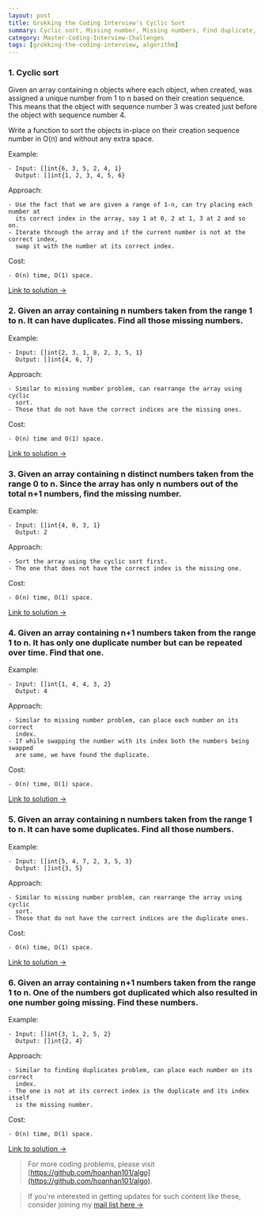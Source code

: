 ```yaml
---
layout: post
title: Grokking the Coding Interview's Cyclic Sort
summary: Cyclic sort, Missing number, Missing numbers, Find duplicate, Find duplicates, Find corrupt pair
category: Master-Coding-Interview-Challenges
tags: [grokking-the-coding-interview, algorithm]
---
```


### 1. Cyclic sort

Given an array containing n objects where each object, when created,
was assigned a unique number from 1 to n based on their creation sequence.
This means that the object with sequence number 3 was created just before
the object with sequence number 4.

Write a function to sort the objects in-place on their creation sequence
number in O(n) and without any extra space.

Example:
```
- Input: []int{6, 3, 5, 2, 4, 1}
  Output: []int{1, 2, 3, 4, 5, 6}
```

Approach:
```
- Use the fact that we are given a range of 1-n, can try placing each number at
  its correct index in the array, say 1 at 0, 2 at 1, 3 at 2 and so on.
- Iterate through the array and if the current number is not at the correct index,
  swap it with the number at its correct index.
```

Cost:
```
- O(n) time, O(1) space.
```

[Link to solution →](https://github.com/hoanhan101/algo/blob/master/gtci/cyclic_sort_test.go)

### 2. Given an array containing n numbers taken from the range 1 to n. It can have duplicates. Find all those missing numbers.

Example:
```
- Input: []int{2, 3, 1, 8, 2, 3, 5, 1}
  Output: []int{4, 6, 7}
```

Approach:
```
- Similar to missing number problem, can rearrange the array using cyclic
  sort.
- Those that do not have the correct indices are the missing ones.
```

Cost:
```
- O(n) time and O(1) space.
```

[Link to solution →](https://github.com/hoanhan101/algo/blob/master/gtci/missing_number_test.go)

### 3. Given an array containing n distinct numbers taken from the range 0 to n. Since the array has only n numbers out of the total n+1 numbers, find the missing number.

Example:
```
- Input: []int{4, 0, 3, 1}
  Output: 2
```

Approach:
```
- Sort the array using the cyclic sort first.
- The one that does not have the correct index is the missing one.
```

Cost:
```
- O(n) time, O(1) space.
```

[Link to solution →](https://github.com/hoanhan101/algo/blob/master/gtci/missing_numbers_test.go)

### 4. Given an array containing n+1 numbers taken from the range 1 to n. It has only one duplicate number but can be repeated over time. Find that one.

Example:
```
- Input: []int{1, 4, 4, 3, 2}
  Output: 4
```

Approach:
```
- Similar to missing number problem, can place each number on its correct
  index.
- If while swapping the number with its index both the numbers being swapped
  are same, we have found the duplicate.
```

Cost:
```
- O(n) time, O(1) space.
```

[Link to solution →](https://github.com/hoanhan101/algo/blob/master/gtci/duplicate_test.go)

### 5. Given an array containing n numbers taken from the range 1 to n. It can have some duplicates. Find all those numbers.

Example:
```
- Input: []int{5, 4, 7, 2, 3, 5, 3}
  Output: []int{3, 5}
```

Approach:
```
- Similar to missing number problem, can rearrange the array using cyclic
  sort.
- Those that do not have the correct indices are the duplicate ones.
```

Cost:
```
- O(n) time, O(1) space.
```

[Link to solution →](https://github.com/hoanhan101/algo/blob/master/gtci/duplicates_test.go)

### 6. Given an array containing n+1 numbers taken from the range 1 to n. One of the numbers got duplicated which also resulted in one number going missing. Find these numbers.

Example:
```
- Input: []int{3, 1, 2, 5, 2}
  Output: []int{2, 4}
```

Approach:
```
- Similar to finding duplicates problem, can place each number on its correct
  index.
- The one is not at its correct index is the duplicate and its index itself
  is the missing number.
```

Cost:
```
- O(n) time, O(1) space.
```

[Link to solution →](https://github.com/hoanhan101/algo/blob/master/gtci/corrupt_pair_test.go)

> For more coding problems, please visit
  [https://github.com/hoanhan101/algo](https://github.com/hoanhan101/algo).

> If you're interested in getting updates for such content like these, consider
  joining my [mail list here →](https://tinyletter.com/hoanhan)
